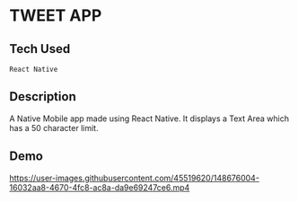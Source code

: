 # TWEET APP

## Tech Used
`React Native`

## Description

A Native Mobile app made using React Native. It displays a Text Area which has a 50 character limit.

## Demo

https://user-images.githubusercontent.com/45519620/148676004-16032aa8-4670-4fc8-ac8a-da9e69247ce6.mp4

